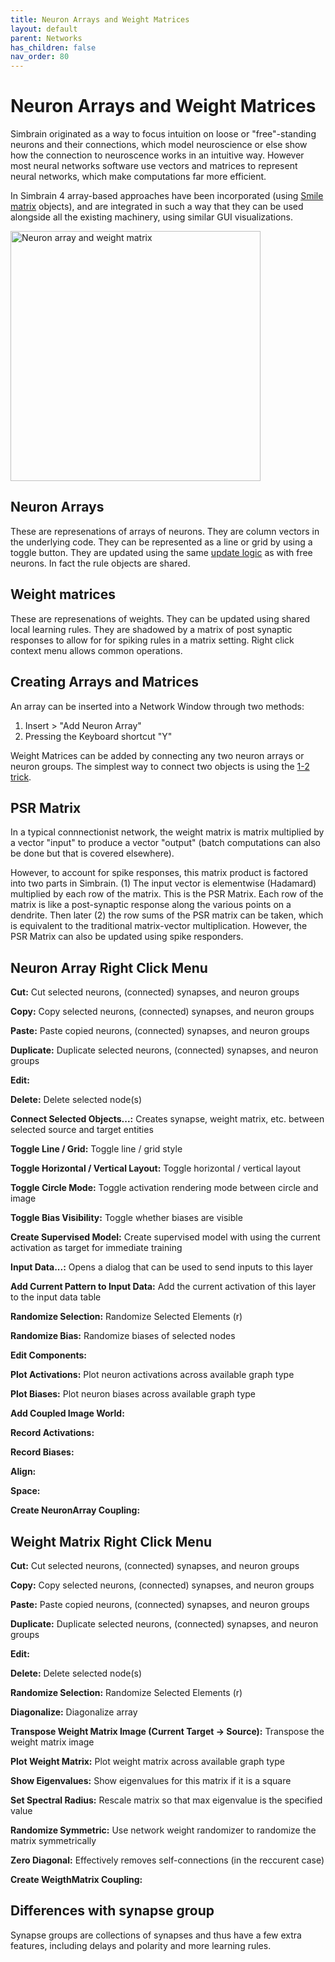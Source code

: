 ```yaml
---
title: Neuron Arrays and Weight Matrices
layout: default
parent: Networks
has_children: false
nav_order: 80
---
```


# Neuron Arrays and Weight Matrices

Simbrain originated as a way to focus intuition on loose or "free"-standing neurons and their connections, which model neuroscience or else show how the connection to neuroscence works in an intuitive way.  However most neural networks software use vectors and matrices to represent neural networks, which make computations far more efficient. 

In Simbrain 4 array-based approaches have been incorporated (using [Smile matrix](https://haifengl.github.io/linear-algebra.html) objects), and are integrated in such a way that they can be used alongside all the existing machinery, using similar GUI visualizations.

<img src="/assets/images/neuronArrayWeightMatrix.png" alt="Neuron array and weight matrix" style="width:400px;"/>

## Neuron Arrays
 
These are represenations of arrays of neurons. They are column vectors in the underlying code. They can be represented as a line or grid by using a toggle button. They are updated using the same [update logic](updateLogic.html) as with free neurons. In fact the rule objects are shared.

## Weight matrices

These are represenations of weights. They can be updated using shared local learning rules. They are shadowed by a matrix of post synaptic responses to allow for for spiking rules in a matrix setting. Right click context menu allows common operations.

## Creating Arrays and Matrices

An array can be inserted into a Network Window through two methods:

1) Insert > "Add Neuron Array"
2) Pressing the Keyboard shortcut "Y"

Weight Matrices can be added by connecting any two neuron arrays or neuron groups. The simplest way to connect two objects is using the [1-2 trick](./buildingBasics.html#source-and-target-objects). 

## PSR Matrix

In a typical connnectionist network, the weight matrix is matrix multiplied by a vector "input" to produce a vector "output" (batch computations can also be done but that is covered elsewhere). 

However, to account for spike responses, this matrix product is factored into two parts in Simbrain. (1) The input vector is elementwise (Hadamard) multiplied by each row of the matrix. This is the PSR Matrix. Each row of the matrix is like a post-synaptic response along the various points on a dendrite. Then later (2) the row sums of the PSR matrix can be taken, which is equivalent to the traditional matrix-vector multiplication.  However, the PSR Matrix can also be updated using spike responders.

<!-- TODO: Picture. Show many to one case, where it's clear the results must first be multiplied then summed -->

## Neuron Array Right Click Menu

**Cut:** Cut selected neurons, (connected) synapses, and neuron groups

**Copy:** Copy selected neurons, (connected) synapses, and neuron groups 

**Paste:** Paste copied neurons, (connected) synapses, and neuron groups 

**Duplicate:** Duplicate selected neurons, (connected) synapses, and neuron groups 

**Edit:**

**Delete:** Delete selected node(s)

**Connect Selected Objects...:** Creates synapse, weight matrix, etc. between selected source and target entities

**Toggle Line / Grid:** Toggle line / grid style

**Toggle Horizontal / Vertical Layout:** Toggle horizontal / vertical layout

**Toggle Circle Mode:** Toggle activation rendering mode between circle and image

**Toggle Bias Visibility:** Toggle whether biases are visible

**Create Supervised Model:** Create supervised model with using the current activation as target for immediate training

**Input Data...:** Opens a dialog that can be used to send inputs to this layer

**Add Current Pattern to Input Data:** Add the current activation of this layer to the input data table

**Randomize Selection:** Randomize Selected Elements (r)

**Randomize Bias:** Randomize biases of selected nodes

**Edit Components:** 

**Plot Activations:** Plot neuron activations across available graph type

**Plot Biases:** Plot neuron biases across available graph type

**Add Coupled Image World:**

**Record Activations:**

**Record Biases:**

**Align:**

**Space:**

**Create NeuronArray Coupling:**


## Weight Matrix Right Click Menu

**Cut:** Cut selected neurons, (connected) synapses, and neuron groups 

**Copy:** Copy selected neurons, (connected) synapses, and neuron groups 

**Paste:** Paste copied neurons, (connected) synapses, and neuron groups 

**Duplicate:** Duplicate selected neurons, (connected) synapses, and neuron groups 

**Edit:**

**Delete:** Delete selected node(s)

**Randomize Selection:** Randomize Selected Elements (r)

**Diagonalize:** Diagonalize array

**Transpose Weight Matrix Image (Current Target -> Source):** Transpose the weight matrix image

**Plot Weight Matrix:** Plot weight matrix across available graph type

**Show Eigenvalues:** Show eigenvalues for this matrix if it is a square

**Set Spectral Radius:** Rescale matrix so that max eigenvalue is the specified value

**Randomize Symmetric:** Use network weight randomizer to randomize the matrix symmetrically

**Zero Diagonal:** Effectively removes self-connections (in the reccurent case)

**Create WeigthMatrix Coupling:**


## Differences with synapse group

Synapse groups are collections of synapses and thus have a few extra features, including delays and polarity and more learning rules.


